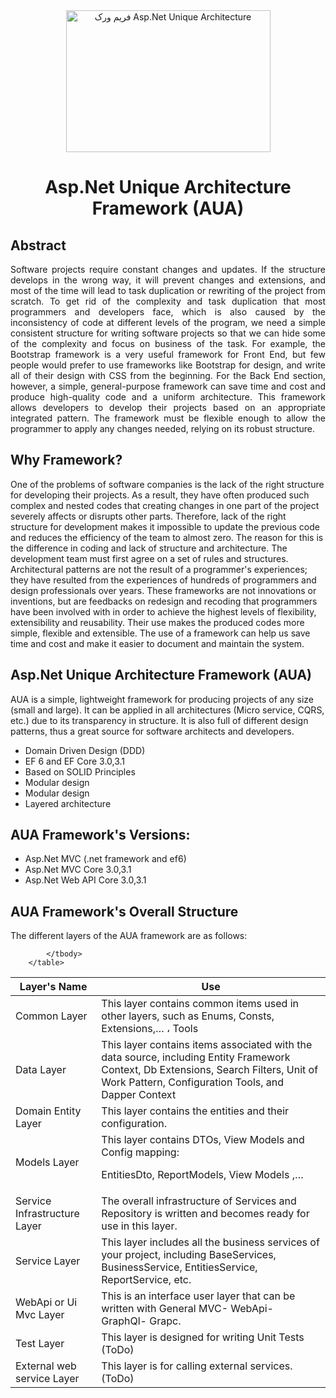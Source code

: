 <div align="center">
 <img src="http://heilton.com/AUA_files/image002.png" alt="فریم ورک Asp.Net Unique Architecture"  width="327"  height="227" >
  </div>
<h1 color="blue" align="center" >Asp.Net Unique Architecture Framework  (AUA)</h1>

<h2>Abstract</h2>
    <div style="text-align: justify;text-justify: inter-word;">

Software projects require constant changes and updates. If the structure develops in the wrong way, it will prevent changes and extensions, and most of the time will lead to task duplication or rewriting of the project from scratch. To get rid of the complexity and task duplication that most programmers and developers face, which is also caused by the inconsistency of code at different levels of the program, we need a simple consistent structure for writing software projects so that we can hide some of the complexity and focus on business of the task. For example, the Bootstrap framework is a very useful framework for Front End, but few people would prefer to use frameworks like Bootstrap for design, and write all of their design with CSS from the beginning. For the Back End section, however, a simple, general-purpose framework can save time and cost and produce high-quality code and a uniform architecture. This framework allows developers to develop their projects based on an appropriate integrated pattern. The framework must be flexible enough to allow the programmer to apply any changes needed, relying on its robust structure.
 </div>
 
<h2>Why Framework?</h2>
One of the problems of software companies is the lack of the right structure for developing their projects. As a result, they have often produced such complex and nested codes that creating changes in one part of the project severely affects or disrupts other parts. Therefore, lack of the right structure for development makes it impossible to update the previous code and reduces the efficiency of the team to almost zero. The reason for this is the difference in coding and lack of structure and architecture. The development team must first agree on a set of rules and structures. Architectural patterns are not the result of a programmer's experiences; they have resulted from the experiences of hundreds of programmers and design professionals over years. These frameworks are not innovations or inventions, but are feedbacks on redesign and recoding that programmers have been involved with in order to achieve the highest levels of flexibility, extensibility and reusability. Their use makes the produced codes more simple, flexible and extensible. The use of a framework can help us save time and cost and make it easier to document and maintain the system.


<h2>Asp.Net Unique Architecture Framework (AUA)</h2>
AUA is a simple, lightweight framework for producing projects of any size (small and large). It can be applied in all architectures (Micro service, CQRS, etc.) due to its transparency in structure. It is also full of different design patterns, thus a great source for software architects and developers.
 <ul>
  <li>Domain Driven Design (DDD)</li>
  <li>EF 6 and EF Core 3.0,3.1</li>
  <li>Based on SOLID Principles</li>
  <li>Modular design</li>
  <li>Modular design</li>
  <li>Layered architecture</li>
</ul> 


<h2>AUA Framework's Versions:</h2>
 <ul>
  <li>Asp.Net MVC (.net framework and ef6)</li>
  <li>Asp.Net MVC Core 3.0,3.1</li>
  <li>Asp.Net Web API Core 3.0,3.1
</li>
</ul> 


<h2>AUA Framework's Overall Structure</h2>
The different layers of the AUA framework are as follows:
  <table class="table table-bordered">
            <thead>
                <tr>
                    <th>Layer's Name</th>
                    <th>Use</th>                  
                </tr>
            </thead>
            <tbody>
                <tr>
                    <td>Common Layer</td>
                    <td>This layer contains common items used in other layers, such as Enums, Consts, Extensions,… ، Tools </td> 
                </tr>
                 <tr>
                    <td>Data Layer</td>
                    <td>This layer contains items associated with the data source, including Entity Framework Context, Db Extensions, Search Filters, Unit of Work Pattern, Configuration Tools, and Dapper Context </td>                  
                </tr>
                 <tr>
                    <td>Domain Entity Layer</td>
                    <td>This layer contains the entities and their configuration.</td>                  
                </tr>
                 <tr>
                    <td>Models Layer</td>
                    <td>This layer contains DTOs, View Models and Config mapping:

EntitiesDto, ReportModels, View Models ,…
</td>                  
                </tr>
                 <tr>
                    <td>Service Infrastructure Layer</td>
                    <td>The overall infrastructure of Services and Repository is written and becomes ready for use in this layer.</td>                  
                </tr>
                 <tr>
                    <td>Service Layer</td>
                    <td>This layer includes all the business services of your project, including BaseServices, BusinessService, EntitiesService, ReportService, etc.</td>                  
                </tr>
                 <tr>
                    <td>WebApi or Ui Mvc Layer</td>
                    <td>This is an interface user layer that can be written with General MVC- WebApi- GraphQl- Grapc.</td>                  
                </tr>
                 <tr>
                    <td>Test Layer</td>
                    <td>This layer is designed for writing Unit Tests (ToDo)</td>                  
                </tr>
                 <tr>
                    <td>External web service Layer

</td>
                    <td>This layer is for calling external services. (ToDo)

</td>                  
                </tr>
          
            </tbody>
        </table>
